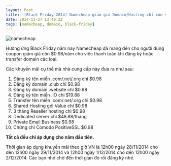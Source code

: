```yaml
---
layout: Post
title: '[Black Friday 2014] Namecheap giảm giá Domain/Hosting chỉ còn $0.98'
date: 2014-11-27 13:49:22
tags: [namecheap, domain, black-friday]
---
```


![namecheap](https://res.cloudinary.com/khoanguyen/image/upload/v1420479384/namecheap_qgsdxn.png)

Hưởng ứng Black Friday năm nay Namecheap đã mang đến cho người dùng coupon giảm giá còn $0.98/năm cho việc thanh toán khi đăng ký hoặc transfer domain các loại.

Các khuyến mãi cụ thể mà nhà cung cấp này đưa ra như sau:

1. Đăng ký tên miền .com/.net/.org chỉ $0.98
2. Đăng ký domain .club chỉ $0.98
3. Đăng ký domain .website chỉ $0.98
4. Đăng ký tên miền .IO chỉ $19.88
5. Transfer tên miền .com/.net/.org chỉ $0.98
6. Shared Hosting gói Value chỉ $0.98
7. 3 tháng Reseller hosting chỉ $0.98
8. Dedicated server chỉ $48.88/tháng
9. Private Email Business $0.98
10. Chứng chỉ Comodo PositiveSSL $0.98

**Tất cả đều chỉ áp dụng cho năm đầu tiên.**

Thời gian áp dụng khuyến mãi theo giờ VN là 12h00 ngày 28/11/2014 cho đến 12h00 ngày 29/11/2014 và 12h00 ngày 1/12/2014 cho đến 12h00 ngày 2/12/2014. Các bạn nhớ chờ đến thời gian đó rồi đăng ký nhé.
